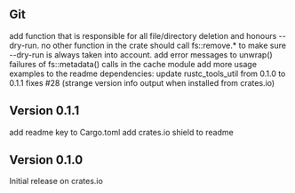 ## Git

add function that is responsible for all file/directory deletion and honours --dry-run.
	no other function in the crate should call fs::remove.* to make sure --dry-run is always
    taken into account.
add error messages to unwrap() failures of fs::metadata() calls in the cache module
add more usage examples to the readme
dependencies: update rustc_tools_util from 0.1.0 to 0.1.1
	fixes #28 (strange version info output when installed from crates.io)


## Version 0.1.1

add readme key to Cargo.toml
add crates.io shield to readme

## Version 0.1.0

Initial release on crates.io
